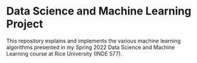 # Data Science and Machine Learning Project

This repository explains and implements the various machine learning algorithms presented in my Spring 2022 Data Science and Machine Learning course at Rice University (INDE 577).

